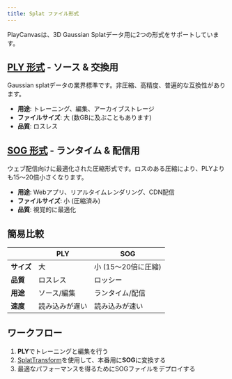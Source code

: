 ```yaml
---
title: Splat ファイル形式
---
```


PlayCanvasは、3D Gaussian Splatデータ用に2つの形式をサポートしています。

## [PLY 形式](./ply.md) - ソース & 交換用

Gaussian splatデータの業界標準です。非圧縮、高精度、普遍的な互換性があります。

- **用途**: トレーニング、編集、アーカイブストレージ
- **ファイルサイズ**: 大 (数GBに及ぶこともあります)
- **品質**: ロスレス

## [SOG 形式](./sog.md) - ランタイム & 配信用

ウェブ配信向けに最適化された圧縮形式です。ロスのある圧縮により、PLYよりも15～20倍小さくなります。

- **用途**: Webアプリ、リアルタイムレンダリング、CDN配信
- **ファイルサイズ**: 小 (圧縮済み)
- **品質**: 視覚的に最適化

## 簡易比較

| | PLY | SOG |
|---|---|---|
| **サイズ** | 大 | 小 (15～20倍に圧縮) |
| **品質** | ロスレス | ロッシー |
| **用途** | ソース/編集 | ランタイム/配信 |
| **速度** | 読み込みが遅い | 読み込みが速い |

## ワークフロー

1. **PLY**でトレーニングと編集を行う
2. [SplatTransform](../editing/splat-transform.md)を使用して、本番用に**SOG**に変換する
3. 最適なパフォーマンスを得るためにSOGファイルをデプロイする
